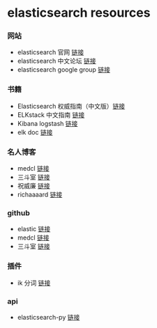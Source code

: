# elasticsearch resources

### 网站
* elasticsearch 官网 [链接](https://www.elastic.co/)
* elasticsearch 中文论坛 [链接](http://elasticsearch.cn/)
* elasticsearch google group [链接](https://groups.google.com/forum/#!forum/elasticsearch)

### 书籍
* Elasticsearch 权威指南（中文版）[链接](http://es.xiaoleilu.com/)
* ELKstack 中文指南 [链接](https://www.gitbook.com/book/chenryn/kibana-guide-cn/details)
* Kibana logstash [链接](http://www.code123.cc/docs/kibana-logstash/)
* elk doc [链接](http://logstash.es/)


### 名人博客
* medcl [链接](http://log.medcl.net/)
* 三斗室 [链接](http://chenlinux.com/)
* 祝威廉 [链接](http://www.jianshu.com/users/59d5607f1400/latest_articles)
* richaaaard [链接](http://www.cnblogs.com/richaaaard/)

### github
* elastic [链接](https://github.com/elastic)
* medcl [链接](https://github.com/medcl)
* 三斗室 [链接](https://github.com/chenryn)

### 插件
* ik 分词 [链接](https://github.com/medcl/elasticsearch-analysis-ik)

### api
* elasticsearch-py [链接](http://elasticsearch-py.readthedocs.io/en/master/)

